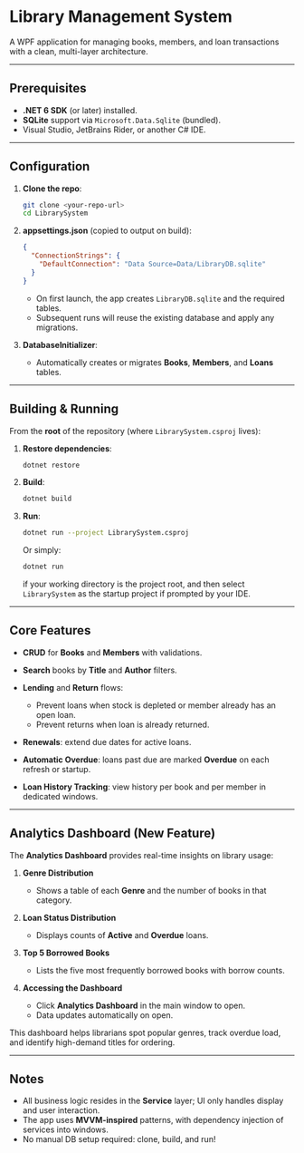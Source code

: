 # Library Management System

A WPF application for managing books, members, and loan transactions with a clean, multi-layer architecture.

---

## Prerequisites

* **.NET 6 SDK** (or later) installed.
* **SQLite** support via `Microsoft.Data.Sqlite` (bundled).
* Visual Studio, JetBrains Rider, or another C# IDE.

---

## Configuration

1. **Clone the repo**:

   ```bash
   git clone <your-repo-url>
   cd LibrarySystem
   ```

2. **appsettings.json** (copied to output on build):

   ```json
   {
     "ConnectionStrings": {
       "DefaultConnection": "Data Source=Data/LibraryDB.sqlite"
     }
   }
   ```

   * On first launch, the app creates `LibraryDB.sqlite` and the required tables.
   * Subsequent runs will reuse the existing database and apply any migrations.

3. **DatabaseInitializer**:

   * Automatically creates or migrates **Books**, **Members**, and **Loans** tables.

---

## Building & Running

From the **root** of the repository (where `LibrarySystem.csproj` lives):

1. **Restore dependencies**:

   ```bash
   dotnet restore
   ```

2. **Build**:

   ```bash
   dotnet build
   ```

3. **Run**:

   ```bash
   dotnet run --project LibrarySystem.csproj
   ```

   Or simply:

   ```bash
   dotnet run
   ```

   if your working directory is the project root, and then select `LibrarySystem` as the startup project if prompted by your IDE.

---

## Core Features

* **CRUD** for **Books** and **Members** with validations.
* **Search** books by **Title** and **Author** filters.
* **Lending** and **Return** flows:

   * Prevent loans when stock is depleted or member already has an open loan.
   * Prevent returns when loan is already returned.
* **Renewals**: extend due dates for active loans.
* **Automatic Overdue**: loans past due are marked **Overdue** on each refresh or startup.
* **Loan History Tracking**: view history per book and per member in dedicated windows.

---

## Analytics Dashboard (New Feature)

The **Analytics Dashboard** provides real-time insights on library usage:

1. **Genre Distribution**

   * Shows a table of each **Genre** and the number of books in that category.

2. **Loan Status Distribution**

   * Displays counts of **Active** and **Overdue** loans.

3. **Top 5 Borrowed Books**

   * Lists the five most frequently borrowed books with borrow counts.

4. **Accessing the Dashboard**

   * Click **Analytics Dashboard** in the main window to open.
   * Data updates automatically on open.

This dashboard helps librarians spot popular genres, track overdue load, and identify high-demand titles for ordering.

---

## Notes

* All business logic resides in the **Service** layer; UI only handles display and user interaction.
* The app uses **MVVM-inspired** patterns, with dependency injection of services into windows.
* No manual DB setup required: clone, build, and run!
